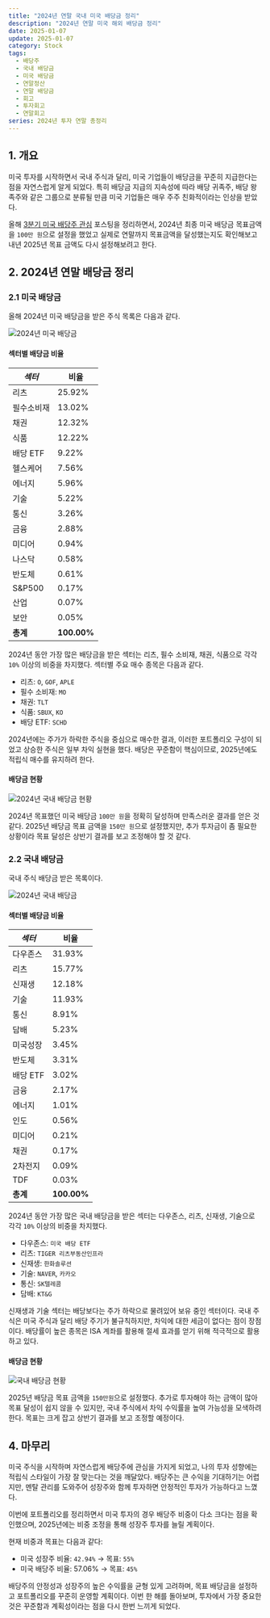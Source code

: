 ```yaml
---
title: "2024년 연말 국내 미국 배당금 정리"
description: "2024년 연말 미국 해외 배당금 정리"
date: 2025-01-07
update: 2025-01-07
category: Stock
tags:
  - 배당주
  - 국내 배당금
  - 미국 배당금 
  - 연말정산
  - 연말 배당금
  - 회고
  - 투자회고
  - 연말회고
series: 2024년 투자 연말 총정리
---
```


## 1. 개요

미국 투자를 시작하면서 국내 주식과 달리, 미국 기업들이 배당금을 꾸준히 지급한다는 점을 자연스럽게 알게 되었다. 특히 배당금 지급의 지속성에 따라 배당 귀족주, 배당 왕족주와 같은 그룹으로 분류될 만큼 미국 기업들은 매우 주주 친화적이라는 인상을 받았다.

올해 [3분기 미국 배당주 관심](https://finance.advenoh.pe.kr/3분기-미국-관심-배당주-정리/) 포스팅을 정리하면서, 2024년 최종 미국 배당금 목표금액을 `100만 원`으로 설정을 했었고 실제로 연말까지 목표금액을 달성했는지도 확인해보고 내년 2025년 목표 금액도 다시 설정해보려고 한다.

## 2. 2024년 연말 배당금 정리

### 2.1 미국 배당금

올해 2024년 미국 배당금을 받은 주식 목록은 다음과 같다.

![2024년 미국 배당금](image-20250107212707084.png)

#### 섹터별 배당금 비율

| *섹터*     | 비율        |
| ---------- | ----------- |
| 리츠       | 25.92%      |
| 필수소비재 | 13.02%      |
| 채권       | 12.32%      |
| 식품       | 12.22%      |
| 배당 ETF   | 9.22%       |
| 헬스케어   | 7.56%       |
| 에너지     | 5.96%       |
| 기술       | 5.22%       |
| 통신       | 3.26%       |
| 금융       | 2.88%       |
| 미디어     | 0.94%       |
| 나스닥     | 0.58%       |
| 반도체     | 0.61%       |
| S&P500     | 0.17%       |
| 산업       | 0.07%       |
| 보안       | 0.05%       |
| **총계**   | **100.00%** |

2024년 동안 가장 많은 배당금을 받은 섹터는 리츠, 필수 소비재, 채권, 식품으로 각각 `10%` 이상의 비중을 차지했다. 섹터별 주요 매수 종목은 다음과 같다.

- 리츠: `O`, `GOF`, `APLE`
- 필수 소비재: `MO`
- 채권: `TLT`
- 식품: `SBUX`, `KO`
- 배당 ETF: `SCHD`

2024년에는 주가가 하락한 주식을 중심으로 매수한 결과, 이러한 포트폴리오 구성이 되었고 상승한 주식은 일부 차익 실현을 했다. 배당은 꾸준함이 핵심이므로, 2025년에도 적립식 매수를 유지하려 한다.

#### 배당금 현황

![2024년 국내 배당금 현황](image-20250107212740840.png)

2024년 목표했던 미국 배당금 `100만 원`을 정확히 달성하며 만족스러운 결과를 얻은 것 같다. 2025년 배당금 목표 금액을 `150만 원`으로 설정했지만, 추가 투자금이 좀 필요한 상황이라 목표 달성은 상반기 결과를 보고 조정해야 할 것 같다.

### 2.2 국내 배당금

국내 주식 배당금 받은 목록이다.

![2024년 국내 배당금](image-20250107212758516.png)

#### 섹터별 배당금 비율

| *섹터*   | 비율        |
| -------- | ----------- |
| 다우존스 | 31.93%      |
| 리츠     | 15.77%      |
| 신재생   | 12.18%      |
| 기술     | 11.93%      |
| 통신     | 8.91%       |
| 담배     | 5.23%       |
| 미국성장 | 3.45%       |
| 반도체   | 3.31%       |
| 배당 ETF | 3.02%       |
| 금융     | 2.17%       |
| 에너지   | 1.01%       |
| 인도     | 0.56%       |
| 미디어   | 0.21%       |
| 채권     | 0.17%       |
| 2차전지  | 0.09%       |
| TDF      | 0.03%       |
| **총계** | **100.00%** |

2024년 동안 가장 많은 국내 배당금을 받은 섹터는 다우존스, 리츠, 신재생, 기술으로 각각 `10%` 이상의 비중을 차지했다.

- 다우존스: `미국 배당 ETF`
- 리츠: `TIGER 리츠부동산인프라`
- 신재생: `한화솔루션`
- 기술: `NAVER`, `카카오`
- 통신: `SK텔레콤`
- 담배: `KT&G`

신재생과 기술 섹터는 배당보다는 주가 하락으로 물려있어 보유 중인 섹터이다. 국내 주식은 미국 주식과 달리 배당 주기가 불규칙하지만, 차익에 대한 세금이 없다는 점이 장점이다. 배당률이 높은 종목은 ISA 계좌를 활용해 절세 효과를 얻기 위해 적극적으로 활용하고 있다.

#### 배당금 현황

![국내 배당금 현황](image-20250107212820741.png)

2025년 배당금 목표 금액을 `150만원`으로 설정했다. 추가로 투자해야 하는 금액이 많아 목표 달성이 쉽지 않을 수 있지만, 국내 주식에서 차익 수익률을 높여 가능성을 모색하려 한다. 목표는 크게 잡고 상반기 결과를 보고 조정할 예정이다.

## 4. 마무리

미국 주식을 시작하며 자연스럽게 배당주에 관심을 가지게 되었고, 나의 투자 성향에는 적립식 스타일이 가장 잘 맞는다는 것을 깨달았다. 배당주는 큰 수익을 기대하기는 어렵지만, 멘탈 관리를 도와주어 성장주와 함께 투자하면 안정적인 투자가 가능하다고 느꼈다.

이번에 포트폴리오를 정리하면서 미국 투자의 경우 배당주 비중이 다소 크다는 점을 확인했으며, 2025년에는 비중 조정을 통해 성장주 투자를 늘릴 계획이다.

현재 비중과 목표는 다음과 같다:

- 미국 성장주 비율: `42.94%` → 목표: `55%`
- 미국 배당주 비율: 57.06% → 목표: `45%`

배당주의 안정성과 성장주의 높은 수익률을 균형 있게 고려하며, 목표 배당금을 설정하고 포트폴리오를 꾸준히 운영할 계획이다. 이번 한 해를 돌아보며, 투자에서 가장 중요한 것은 꾸준함과 계획성이라는 점을 다시 한번 느끼게 되었다.
